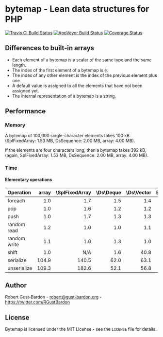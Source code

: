 # bytemap - Lean data structures for PHP

[![Travis CI Build Status](https://travis-ci.org/RGustBardon/bytemap.svg?branch=master)](https://travis-ci.org/RGustBardon/bytemap)
[![AppVeyor Build Status](https://ci.appveyor.com/api/projects/status/github/RGustBardon/bytemap?branch=master&svg=true)](https://ci.appveyor.com/project/RGustBardon/bytemap)
[![Coverage Status](https://coveralls.io/repos/github/RGustBardon/bytemap/badge.svg?branch=master)](https://coveralls.io/github/RGustBardon/bytemap?branch=master)

## Differences to built-in arrays

- Each element of a bytemap is a scalar of the same type and the same length.
- The index of the first element of a bytemap is `0`.
- The index of any other element is the index of the previous element plus one.
- A default value is assigned to all the elements that have not been assigned yet.
- The internal representation of a bytemap is a string.

## Performance

### Memory

A bytemap of 100,000 single-character elements takes 100 kB
(SplFixedArray: 1.53 MB, DsSequence: 2.00 MB, array: 4.00 MB).

If the elements are four characters long, then a bytemap takes 392 kB,
(again, SplFixedArray: 1.53 MB, DsSequence: 2.00 MB, array: 4.00 MB).

### Time

#### Elementary operations

| Operation | array | \SplFixedArray | \Ds\Deque | \Ds\Vector | Bytemap |
| :-- | --: | --: | --: | --: | --: |
| foreach | 1.0 | 1.7 | 1.5 | 1.4 | 3.1 |
| pop | 1.0 | 1.6 | 1.2 | 1.2 | 32.2 |
| push | 1.0 | 1.7 | 1.3 | 1.3 | 3.3 |
| random read | 1.2 | 1.0 | 1.0 | 1.1 | 2.2 |
| random write | 1.1 | 1.0 | 1.3 | 1.0 | 2.4 |
| shift | 1.0 | N/A | 1.6 | 40.8 | 6.6 |
| serialize | 104.9 | 140.5 | 62.0 | 63.1 | 1.0 | 
| unserialize | 109.3 | 182.6 | 52.1 | 56.8 | 1.0 | 

## Author

Robert Gust-Bardon - <robert@gust-bardon.org> - <https://twitter.com/RGustBardon>

## License

Bytemap is licensed under the MIT License - see the `LICENSE` file for details.
